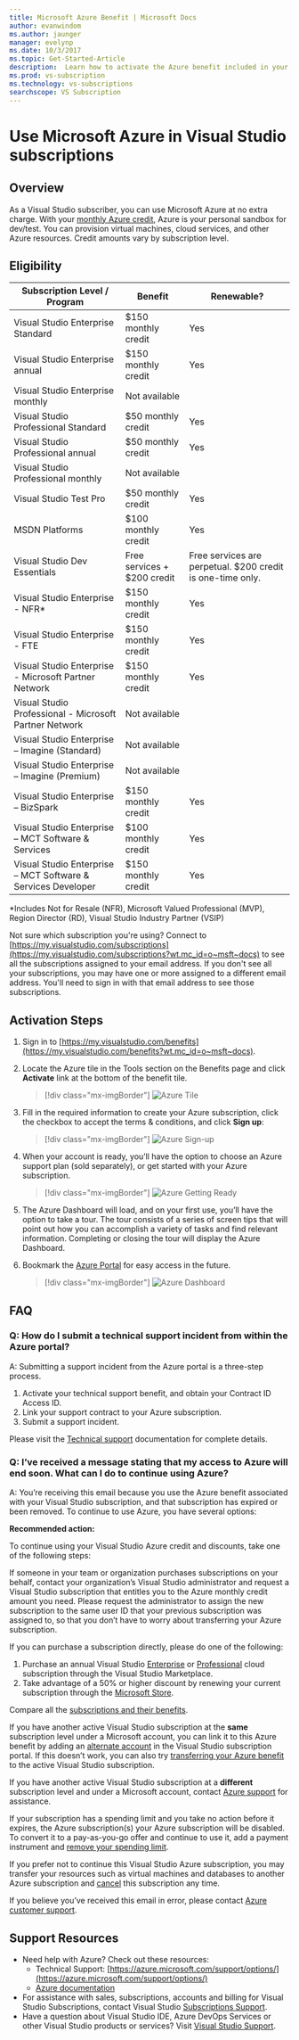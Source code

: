 ```yaml
---
title: Microsoft Azure Benefit | Microsoft Docs
author: evanwindom
ms.author: jaunger
manager: evelynp
ms.date: 10/3/2017
ms.topic: Get-Started-Article
description:  Learn how to activate the Azure benefit included in your Visual Studio subscription.
ms.prod: vs-subscription
ms.technology: vs-subscriptions
searchscope: VS Subscription
---
```

# Use Microsoft Azure in Visual Studio subscriptions

## Overview

As a Visual Studio subscriber, you can use Microsoft Azure at no extra charge.  With your [monthly Azure credit](https://azure.microsoft.com/pricing/member-offers/msdn-benefits-details/), Azure is your personal sandbox for dev/test.  You can provision virtual machines, cloud services, and other Azure resources.  Credit amounts vary by subscription level.

## Eligibility

| Subscription Level / Program                                 | Benefit                     | Renewable?                                                   |
|--------------------------------------------------------------|-----------------------------|--------------------------------------------------------------|
| Visual Studio Enterprise Standard                            | $150 monthly credit         |   Yes                                                        |
| Visual Studio Enterprise annual                              | $150 monthly credit         |   Yes                                                        |
| Visual Studio Enterprise monthly                             | Not available               |                                                              |
| Visual Studio Professional Standard                          | $50 monthly credit          |   Yes                                                        |
| Visual Studio Professional annual                            | $50 monthly credit          |   Yes                                                        |
| Visual Studio Professional monthly                           | Not available               |                                                              |
| Visual Studio Test Pro                                       | $50 monthly credit          |   Yes                                                        |
| MSDN Platforms                                               | $100 monthly credit         |   Yes                                                        |
| Visual Studio Dev Essentials                                 | Free services + $200 credit | Free services are perpetual.  $200 credit is one-time only.  |
| Visual Studio Enterprise - NFR*                              | $150 monthly credit         |   Yes                                                        |
| Visual Studio Enterprise - FTE                               | $150 monthly credit         |   Yes                                                        |
| Visual Studio Enterprise - Microsoft Partner Network         | $150 monthly credit         |   Yes                                                        |
| Visual Studio Professional - Microsoft Partner Network       | Not available               |                                                              |
| Visual Studio Enterprise – Imagine (Standard)                | Not available               |                                                              |
| Visual Studio Enterprise – Imagine (Premium)                 | Not available               |                                                              |
| Visual Studio Enterprise – BizSpark                          | $150 monthly credit         |   Yes                                                        |
| Visual Studio Enterprise – MCT Software & Services           | $100 monthly credit         |   Yes                                                        |
| Visual Studio Enterprise – MCT Software & Services Developer | $150 monthly credit         |   Yes                                                        |
*Includes Not for Resale (NFR), Microsoft Valued Professional (MVP), Region Director (RD), Visual Studio Industry Partner (VSIP)

Not sure which subscription you're using?  Connect to [https://my.visualstudio.com/subscriptions](https://my.visualstudio.com/subscriptions?wt.mc_id=o~msft~docs) to see all the subscriptions assigned to your email address. If you don't see all your subscriptions, you may have one or more assigned to a different email address.  You'll need to sign in with that email address to see those subscriptions.

## Activation Steps

1.  Sign in to [https://my.visualstudio.com/benefits](https://my.visualstudio.com/benefits?wt.mc_id=o~msft~docs).

2.  Locate the Azure tile in the Tools section on the Benefits page and click **Activate** link at the bottom of the benefit tile.
    > [!div class="mx-imgBorder"]
    > ![Azure Tile](_img\vs-azure\vs-azure-tile.png)

3.	Fill in the required information to create your Azure subscription, click the checkbox to accept the terms & conditions, and click **Sign up**:
    > [!div class="mx-imgBorder"]
    > ![Azure Sign-up](_img\vs-azure\vs-azure-sign-up-cropped.png)

4.	When your account is ready, you’ll have the option to choose an Azure support plan (sold separately), or get started with your Azure subscription.
    > [!div class="mx-imgBorder"]
    > ![Azure Getting Ready](_img\vs-azure\vs-azure-getting-ready-cropped.png)

5.	The Azure Dashboard will load, and on your first use, you’ll have the option to take a tour.  The tour consists of a series of screen tips that will point out how you can accomplish a variety of tasks and find relevant information.  Completing or closing the tour will display the Azure Dashboard.

6.	Bookmark the [Azure Portal](https://portal.azure.com) for easy access in the future.
    > [!div class="mx-imgBorder"]
    > ![Azure Dashboard](_img\vs-azure\vs-azure-dashboard-cropped.png)

## FAQ

### Q: How do I submit a technical support incident from within the Azure portal?
A:  Submitting a support incident from the Azure portal is a three-step process.
1. Activate your technical support benefit, and obtain your Contract ID Access ID.
2. Link your support contract to your Azure subscription.
3. Submit a support incident.

Please visit the [Technical support](vs-tech-support.md) documentation for complete details.

### Q: I’ve received a message stating that my access to Azure will end soon.  What can I do to continue using Azure?

A:  You’re receiving this email because you use the Azure benefit associated with your Visual Studio subscription, and that subscription has expired or been removed.  To continue to use Azure, you have several options:

**Recommended action:**

To continue using your Visual Studio Azure credit and discounts, take one of the following steps:

If someone in your team or organization purchases subscriptions on your behalf, contact your organization’s Visual Studio administrator and request a Visual Studio subscription that entitles you to the Azure monthly credit amount you need.   Please request the administrator to assign the new subscription to the same user ID that your previous subscription was assigned to, so that you don’t have to worry about transferring your Azure subscription.


If you can purchase a subscription directly, please do one of the following:
1.	Purchase an annual Visual Studio [Enterprise](https://marketplace.visualstudio.com/items?itemName=ms.vs-enterprise-annual) or [Professional](https://marketplace.visualstudio.com/items?itemName=ms.vs-professional-annual) cloud subscription through the Visual Studio Marketplace.
2.	Take advantage of a 50% or higher discount by renewing your current subscription through the [Microsoft Store](https://www.microsoft.com/en-us/search/result.aspx?q=visual+studio+subscription).

Compare all the [subscriptions and their benefits](https://visualstudio.microsoft.com/vs/pricing/).

If you have another active Visual Studio subscription at the **same** subscription level under a Microsoft account, you can link it to this Azure benefit by adding an [alternate account](manage-vs-subscriptions.md#linking-my-subscription-to-existing-azure-devops-services-or-azure-subscriptions) in the Visual Studio subscription portal. If this doesn’t work, you can also try [transferring your Azure benefit](/azure/billing/billing-subscription-transfer/) to the active Visual Studio subscription.

If you have another active Visual Studio subscription at a **different** subscription level and under a Microsoft account, contact [Azure support](https://portal.azure.com/#blade/Microsoft_Azure_Support/HelpAndSupportBlade) for assistance.

If your subscription has a spending limit and you take no action before it expires, the Azure subscription(s) your Azure subscription will be disabled. To convert it to a pay-as-you-go offer and continue to use it, add a payment instrument and [remove your spending limit](/azure/billing/billing-spending-limit/).

If you prefer not to continue this Visual Studio Azure subscription, you may transfer your resources such as virtual machines and databases to another Azure subscription and [cancel](http://azure.microsoft.com/support/cancel-account/) this subscription any time.

If you believe you’ve received this email in error, please contact [Azure customer support](https://portal.azure.com/#blade/Microsoft_Azure_Support/HelpAndSupportBlade).

## Support Resources

-  Need help with Azure?  Check out these resources:
    - Technical Support: [https://azure.microsoft.com/support/options/](https://azure.microsoft.com/support/options/)
    - [Azure documentation](/azure/)
-  For assistance with sales, subscriptions, accounts and billing for Visual Studio Subscriptions, contact Visual Studio [Subscriptions Support](https://visualstudio.microsoft.com/subscriptions/support/).
-  Have a question about Visual Studio IDE, Azure DevOps Services or other Visual Studio products or services?  Visit [Visual Studio Support](https://visualstudio.microsoft.com/support/).
